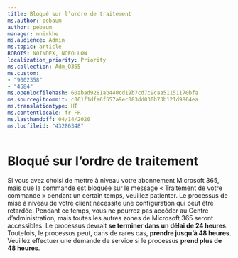 ```yaml
---
title: Bloqué sur l’ordre de traitement
ms.author: pebaum
author: pebaum
manager: mnirkhe
ms.audience: Admin
ms.topic: article
ROBOTS: NOINDEX, NOFOLLOW
localization_priority: Priority
ms.collection: Adm_O365
ms.custom:
- "9002358"
- "4584"
ms.openlocfilehash: 60abad9281ab440cd19b7cd7c9caa51151170bfa
ms.sourcegitcommit: c061f1dfa6f557a9ec083dd030b73b121d9864ea
ms.translationtype: HT
ms.contentlocale: fr-FR
ms.lasthandoff: 04/14/2020
ms.locfileid: "43286348"
---
```

# <a name="stuck-on-processing-order"></a>Bloqué sur l’ordre de traitement

Si vous avez choisi de mettre à niveau votre abonnement Microsoft 365, mais que la commande est bloquée sur le message « Traitement de votre commande » pendant un certain temps, veuillez patienter. Le processus de mise à niveau de votre client nécessite une configuration qui peut être retardée. Pendant ce temps, vous ne pourrez pas accéder au Centre d’administration, mais toutes les autres zones de Microsoft 365 seront accessibles. Le processus devrait **se terminer dans un délai de 24 heures**. Toutefois, le processus peut, dans de rares cas, **prendre jusqu’à 48 heures**.  Veuillez effectuer une demande de service si le processus **prend plus de 48 heures**.
